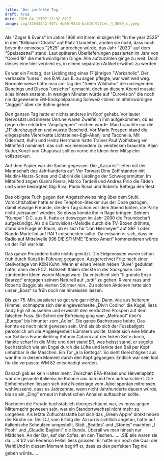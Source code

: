 ```yaml
---
title: 'Der perfekte Tag '
draft: true
date: 2020-04-19T07:27:32.811Z
image: img/13641342-407c-4d06-98a3-ba525f027cec_4_5005_c.jpeg
---
```

Als "Zager & Evans" im Jahre 1969 mit ihrem einzigen Hit "In the year 2525" in den "Billboard-Charts" auf Platz 1 landeten, ahnten sie nicht, dass noch bevor ihr ominöses "2525" anbrechen würde, das Jahr "2020" auf dem "Speisezettel" stand. Laut späteren Überlieferungen passierten im Jahr von "Covid 19" die merkwürdigsten Dinge: Alle aufzuzählen ginge zu weit. Doch dieses eine hier verdient es, in einem separaten Artikel erwähnt zu werden. 

Es war ein Freitag, der Lieblingstag eines 17 jährigen "Workaholic". Der verhasste "lunedi" wie B.W. aus B. zu sagen pflegte, war weit weit weg. Normalerweise hätte man am Tag der "freien Wildbahn" die umliegenden Dancings und Discos "unsicher" gemacht, doch an diesem Abend musste alles hinten anstehn. In wenigen Minuten würde auf "Eurovision" die noch nie dagewesene EM-Endspielpaarung Schweiz-Italien im altehrwürdigen "Joggeli" über die Bühne gehen. 

Den ganzen Tag hatte er nichts anderes im Kopf gehabt. Vor lauter Nervosität und innerer Unruhe waren Zweifel in ihm aufgekommen, ob es gegen den erklärten "Angstgegner" reichen würde. Man brauchte nur die „11“ durchzugehen und wusste Bescheid. Vor Mario Prosperi stand die eingespielte Viererkette Lichtsteiner-Egli-Akanji und Tacchella. Mit Odermatt, Kuhn und Heinz Herrmann hatte Trainer Paul Wolfisberg ein Mittelfeld nominiert, das sich vor niemandem zu verstecken brauchte. Alain Sutter,Künzli und Chapuisat sollten vorne die Ideen ihrer Mitspieler vollstrecken.

Auf dem Papier war die Sache gegessen. Die „Azzurris“ liefen mit der Mannschaft des Jahrhunderts auf. Vor Torwart Dino Zoff standen mit Maldini-Nesta-Scirea und Cabrini die Lieblinge der Schwiegermütter. Im Mittelfeld zogen Gianni Rivera, Marco Tardelli und Andrea Pirlo die Fäden und vorne besorgten Gigi Riva, Paolo Rossi und Roberto Bettega den Rest.\
\
Das obligate Tuch gegen den Angstschweiss hing über dem Stuhl. Vorsichtshalber hatte er den Telephon-Stecker aus der Dose gezogen, damit etwaige Freunde, die den Tag schon vor dem Abend lobten, die Party nicht „versauen“ würden. So etwas konnte ihn in Rage bringen. Seinem "Kumpel" D.C. aus K. hatte er deswegen im Jahr 2000 die Freundschaft aufgekündigt. Als die Eurovisions-Melodie durch die TV-Boxen dröhnte, stand die Frage im Raum, ob er sich für "Jan Hiermeyer" auf SRF 1 oder Nando Martellini auf RAI 1 entscheiden sollte. Da entsann er sich, dass im Radio auf Mittelwelle 998 DIE STIMME "Enrico Ameri" kommentieren würde un der Fall war klar. 

Das ganze Prozedere hatte nichts genützt. Die Eidgenossen waren schon früh durch Künzli in Führung gegangen. Ausgerechnet Fritz nach einer Steilvorlage von Köbi Kuhn. Wenn er einen Verein neben "Juve" geduldet hatte, dann den FCZ. Halbzeit! Italien steckte in der Sackgasse. Die zündenden Ideen waren Mangelware. Da entschied sich "Il grande Enzo Bearzot“ entgegen seinem Naturell auf „tutti“ zu gehen. Rivera raus und Roberto Baggio als vierten Stürmer rein.. Zu solchen Aktionen hatte sich unser „Boss“ so früh noch nie hinreissen lassen. 

Bis zur 75. Min. passieret so gut wie gar nichts, Dann, wie aus heiterem Himmel, schnappte sich der eingewechselte „Divin Codino“ die Kugel, liess Andy Egli alt aussehen und erwischt den verdutzten Prosperi auf dem falschen Fuss. Ein Schrei der Befreiung ging vom „Metropol“ über’s „Europa“ bis hinunter zum „Adler“. Die ganze Bachstrasse bebte. Das konnte es noch nicht gewesen sein. Und als ob sich der Fussballgott persönlich um die Angelegenheit kümmern wollte, tankte sich eine Minute vor Schluss Frauenliebling Antonio Cabrini auf der linken Seite durch, flankte scharf in die Mitte und dort stand ER, was heisst stand, er segelte buchstäblich wie ein Engel durch die Lüfte und lenkte den Ball per Kopf unhaltbar in die Maschen. Ein Tor „à la Bettega“. So sieht Gerechtigkeit aus, war ihm in diesem Moment durch den Kopf gegangen. Endlich war sein  Idol für die verpasste WM 82 entschädigt worden.\
\
Danach gab es kein Halten mehr. Zwischen EPA-Kreisel und Helvetiaplatz war die gesamte italienische Kolonie aus nah und fern aufmarschiert. Die Einheimischen liessen sich trotz Niederlage vom Jubel spontan mitreissen, wohlwissend, dass es Jahrzehnte, wenn nicht Jahrhunderte dauern würde, bis so ein „Ding“ erneut in helvetischen Annalen auftauchen sollte. 

Nachdem die Freude buchstäblich übergeschäumt war, es muss gegen Mitternacht gewesen sein, war ein Standortwechsel nicht mehr zu umgehen. Als letzte Zufluchtsstätte bot sich das „Green Apple“ direkt neben der Kirche an. Der DJ, vom Erfolg der Azzurris sichtlich angetan, hatte auf italienische Schnulzen umgestellt. Statt „Beatles“ und „Stones“ machten „I Pooh“ und „Claudio Baglioni“ die Runde. Überall wo man hinsah nur Mädchen. An der Bar, auf den Sofas, an den Tischen........SIE alle  waren sie da.... 8 1/2 von Federico Fellini liess grüssen. Er hatte nur noch die Qual der Wahl❗️Und in diesem Moment begriff er, dass es den perfekten Tag nie geben würde.....